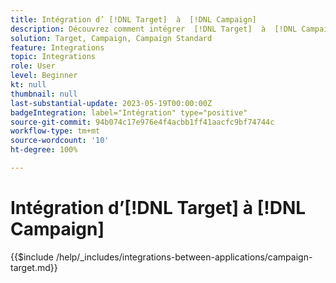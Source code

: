 ```yaml
---
title: Intégration d’ [!DNL Target]  à  [!DNL Campaign]
description: Découvrez comment intégrer  [!DNL Target]  à  [!DNL Campaign].
solution: Target, Campaign, Campaign Standard
feature: Integrations
topic: Integrations
role: User
level: Beginner
kt: null
thumbnail: null
last-substantial-update: 2023-05-19T00:00:00Z
badgeIntegration: label="Intégration" type="positive"
source-git-commit: 94b074c17e976e4f4acbb1ff41aacfc9bf74744c
workflow-type: tm+mt
source-wordcount: '10'
ht-degree: 100%

---
```



# Intégration d’[!DNL Target] à [!DNL Campaign]

{{$include /help/_includes/integrations-between-applications/campaign-target.md}}
